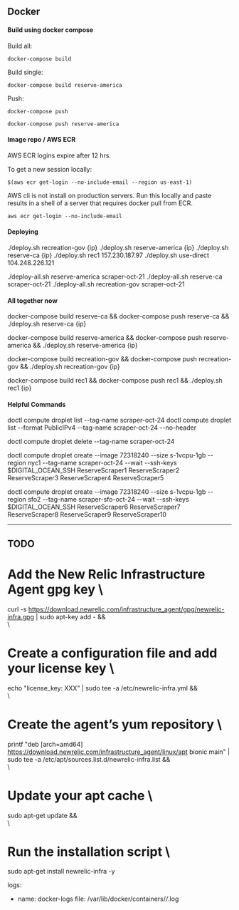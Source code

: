 ## Docker

#### Build using docker compose

Build all:

`docker-compose build`

Build single:

`docker-compose build reserve-america`

Push:

`docker-compose push`

`docker-compose push reserve-america`

#### Image repo / AWS ECR

AWS ECR logins expire after 12 hrs.

To get a new session locally:

`$(aws ecr get-login --no-include-email --region us-east-1)`

AWS cli is not install on production servers. Run this locally and paste results in a shell of a server that requires docker pull from ECR.

`aws ecr get-login --no-include-email`

#### Deploying

./deploy.sh recreation-gov {ip}
./deploy.sh reserve-america {ip}
./deploy.sh reserve-ca {ip}
./deploy.sh rec1 157.230.187.97
./deploy.sh use-direct 104.248.226.121

./deploy-all.sh reserve-america scraper-oct-21
./deploy-all.sh reserve-ca scraper-oct-21
./deploy-all.sh recreation-gov scraper-oct-21

#### All together now

docker-compose build reserve-ca && docker-compose push reserve-ca && ./deploy.sh reserve-ca {ip}

docker-compose build reserve-america && docker-compose push reserve-america && ./deploy.sh reserve-america {ip}

docker-compose build recreation-gov && docker-compose push recreation-gov && ./deploy.sh recreation-gov {ip}

docker-compose build rec1 && docker-compose push rec1 && ./deploy.sh rec1 {ip}

#### Helpful Commands

doctl compute droplet list --tag-name scraper-oct-24
doctl compute droplet list --format PublicIPv4 --tag-name scraper-oct-24 --no-header

doctl compute droplet delete --tag-name scraper-oct-24

doctl compute droplet create --image 72318240 --size s-1vcpu-1gb --region nyc1 --tag-name scraper-oct-24 --wait --ssh-keys $DIGITAL_OCEAN_SSH ReserveScraper1 ReserveScraper2 ReserveScraper3 ReserveScraper4 ReserveScraper5

doctl compute droplet create --image 72318240 --size s-1vcpu-1gb --region sfo2 --tag-name scraper-sfo-oct-24 --wait --ssh-keys $DIGITAL_OCEAN_SSH ReserveScraper6 ReserveScraper7 ReserveScraper8 ReserveScraper9 ReserveScraper10

---

## TODO


# Add the New Relic Infrastructure Agent gpg key \
curl -s https://download.newrelic.com/infrastructure_agent/gpg/newrelic-infra.gpg | sudo apt-key add - && \
\
# Create a configuration file and add your license key \
echo "license_key: XXX" | sudo tee -a /etc/newrelic-infra.yml && \
\
# Create the agent’s yum repository \
printf "deb [arch=amd64] https://download.newrelic.com/infrastructure_agent/linux/apt bionic main" | sudo tee -a /etc/apt/sources.list.d/newrelic-infra.list && \
\
# Update your apt cache \
sudo apt-get update && \
\
# Run the installation script \
sudo apt-get install newrelic-infra -y


logs:
  - name: docker-logs
    file: /var/lib/docker/containers/*/*.log
